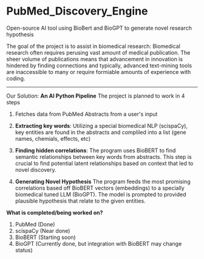 # PubMed_Discovery_Engine
Open-source AI tool using BioBert and BioGPT to generate novel research hypothesis

The goal of the project is to assist in biomedical research:
  Biomedical research often requires perusing vast amount of medical publication. The sheer volume of publications means that advancement in innovation is hindered by finding connections and typically, advanced text-mining tools are inaccessible to many or require formiable amounts    of experience with coding.

****

Our Solution: ****An AI Python Pipeline****
The project is planned to work in 4 steps
1. Fetches data from PubMed Abstracts from a user's input

2. ****Extracting key words****:
   Utilizing a special biomedical NLP (scispaCy), key entities are found in the abstracts and compliled into a list (gene names, chemials, effects, etc)

3. ****Finding hidden correlations****:
   The program uses BioBERT to find semantic relationships between key words from abstracts. This step is crucial to find potential latent relationships based on context that led to novel discovery.

4. ****Generating Novel Hypothesis****
   The program feeds the most promising correlations based off BioBERT vectors (embeddings) to a specially biomedical tuned LLM (BioGPT). The model is prompted to provided plausible hypothesis that relate to the given entities.
     
****What is completed/being worked on?****
1. PubMed (Done)
2. scispaCy (Near done)
3. BioBERT (Starting soon)
4. BioGPT (Currently done, but integration with BioBERT may change status)

